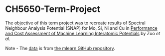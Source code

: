 # CH5650-Term-Project

The objective of this term project was to recreate results of Spectral Neighbour Analysis Potential (SNAP) for Mo, Si, Ni and Cu in [Performance and Cost Assessment of Machine Learning Interatomic Potentials](https://pubs.acs.org/doi/10.1021/acs.jpca.9b08723) by Zuo *et al.*

Note - The [data](https://github.com/AyeshaUlde/CH5650-Term-Project/tree/main/data) is from [the mlearn GitHub repository](https://github.com/materialsvirtuallab/mlearn/tree/master/data). 
